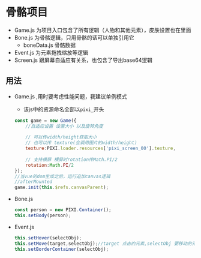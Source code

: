 # 骨骼项目

 - Game.js 为项目入口包含了所有逻辑（人物和其他元素），皮肤设置也在里面
 - Bone.js 为骨骼逻辑，只用骨骼的话可以单独引用它
    - boneData.js 骨骼数据
 - Event.js 为元素拖拽缩放等逻辑
 - Screen.js 跟屏幕自适应有关系，也包含了导出base64逻辑   
 
## 用法

 - Game.js ,用时要考虑性能问题，我建议单例模式
    - 该js中的资源命名全部以`pixi_`开头
    ```javascript
    const game = new Game({
        //自适应设置 设置大小 以及旋转角度
        
        // 可以传width/height获取大小
        // 也可以传 texture(会调用图片的width/height)
        texture:PIXI.loader.resources['pixi_screen_00'].texture,
        
        // 支持横屏 横屏时rotation传Math.PI/2
        rotation:Math.PI/2
    });
    //当vue的dom生成之后，运行追加canvas逻辑
    //afterMounted
    game.init(this.$refs.canvasParent);
    ```
    
 - Bone.js 
 
    ```javascript
    const person = new PIXI.Container();
    this.setBody(person);
    ```
    
 - Event.js 
    ```javascript
    this.setHover(selectObj);
    this.setMove(target,selectObj);//target 点击的元素,selectObj 要移动的元素
    this.setBorderContainer(selectObj);
    ```